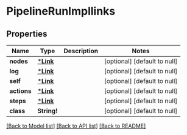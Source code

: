 # PipelineRunImpllinks

## Properties
Name | Type | Description | Notes
------------ | ------------- | ------------- | -------------
**nodes** | [***Link**](Link.md) |  | [optional] [default to null]
**log** | [***Link**](Link.md) |  | [optional] [default to null]
**self** | [***Link**](Link.md) |  | [optional] [default to null]
**actions** | [***Link**](Link.md) |  | [optional] [default to null]
**steps** | [***Link**](Link.md) |  | [optional] [default to null]
**class** | **String!** |  | [optional] [default to null]

[[Back to Model list]](../README.md#documentation-for-models) [[Back to API list]](../README.md#documentation-for-api-endpoints) [[Back to README]](../README.md)


